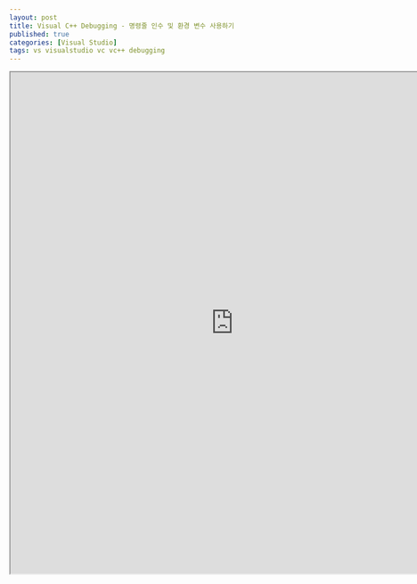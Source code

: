 ```yaml
---
layout: post
title: Visual C++ Debugging - 명령줄 인수 및 환경 변수 사용하기
published: true
categories: [Visual Studio]
tags: vs visualstudio vc vc++ debugging
---
```

<iframe width="800" height="900" src="https://docs.google.com/document/d/e/2PACX-1vQhu0jtWnvgeEvJghhnVG8fPZ8-TjDM7LdM4EaXUbPaxe84Jrbc02zh-ZbMhJg1oR0aQGsq-zPqLOZQ/pub?embedded=true"></iframe>  
  

